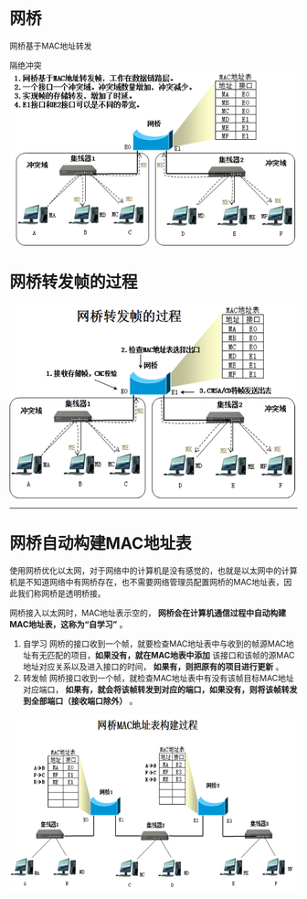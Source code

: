 # 网桥
网桥基于MAC地址转发

隔绝冲突
![Brige](./assets/Brige.png)

# 网桥转发帧的过程
![Brige-Zhuanfaliucheng](./assets/Brige-Zhuanfaliucheng.png)

---
# 网桥自动构建MAC地址表
使用网桥优化以太网，对于网络中的计算机是没有感觉的，也就是以太网中的计算机是不知道网络中有网桥存在，也不需要网络管理员配置网桥的MAC地址表，因此我们称网桥是透明桥接。

网桥接入以太网时，MAC地址表示空的， **网桥会在计算机通信过程中自动构建MAC地址表，这称为“自学习”** 。
1. 自学习
网桥的接口收到一个帧，就要检查MAC地址表中与收到的帧源MAC地址有无匹配的项目，**如果没有，就在MAC地表中添加** 该接口和该帧的源MAC地址对应关系以及进入接口的时间， **如果有，则把原有的项目进行更新** 。
2. 转发帧
网桥接口收到一个帧，就检查MAC地址表中有没有该帧目标MAC地址对应端口， **如果有，就会将该帧转发到对应的端口，如果没有，则将该帧转发到全部端口（接收端口除外）** 。

![Brige-Build-MAC-Table](./assets/Brige-Build-MAC-Table.png)
